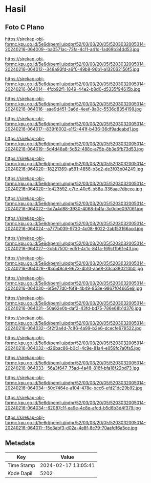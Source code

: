 # Hasil

## Foto C Plano

https://sirekap-obj-formc.kpu.go.id/5e6d/pemilu/pdpr/52/03/03/20/05/5203032005014-20240216-064009--ba0571ac-73fa-4c11-a41d-1ad68b34dd53.jpg

https://sirekap-obj-formc.kpu.go.id/5e6d/pemilu/pdpr/52/03/03/20/05/5203032005014-20240216-064012--348a93fd-a6f0-49b8-96b1-a132062156f5.jpg

https://sirekap-obj-formc.kpu.go.id/5e6d/pemilu/pdpr/52/03/03/20/05/5203032005014-20240216-064014--4fcb92f1-1849-44e2-b8d0-d5335f94615b.jpg

https://sirekap-obj-formc.kpu.go.id/5e6d/pemilu/pdpr/52/03/03/20/05/5203032005014-20240216-064016--aae9d451-3a6d-4eef-8a0c-5536d8354198.jpg

https://sirekap-obj-formc.kpu.go.id/5e6d/pemilu/pdpr/52/03/03/20/05/5203032005014-20240216-064017--839f6002-e1f2-441f-b436-36df9adeabd1.jpg

https://sirekap-obj-formc.kpu.go.id/5e6d/pemilu/pdpr/52/03/03/20/05/5203032005014-20240216-064019--5d4d48a8-5d52-488c-a75b-8b3e6fb73d53.jpg

https://sirekap-obj-formc.kpu.go.id/5e6d/pemilu/pdpr/52/03/03/20/05/5203032005014-20240216-064020--18221369-a591-4858-b3e2-de3f03b04249.jpg

https://sirekap-obj-formc.kpu.go.id/5e6d/pemilu/pdpr/52/03/03/20/05/5203032005014-20240216-064020--fe423592-c7fe-40e6-b56a-336aac7dbcea.jpg

https://sirekap-obj-formc.kpu.go.id/5e6d/pemilu/pdpr/52/03/03/20/05/5203032005014-20240216-064022--5d7a4d88-3930-4068-b4fa-3c0cbe09706f.jpg

https://sirekap-obj-formc.kpu.go.id/5e6d/pemilu/pdpr/52/03/03/20/05/5203032005014-20240216-064024--a777b039-9730-4c08-8022-2ab153166acd.jpg

https://sirekap-obj-formc.kpu.go.id/5e6d/pemilu/pdpr/52/03/03/20/05/5203032005014-20240216-064027--3c5b7500-ed51-4c1c-841a-f69cf1b61e43.jpg

https://sirekap-obj-formc.kpu.go.id/5e6d/pemilu/pdpr/52/03/03/20/05/5203032005014-20240216-064029--1ba549c6-9673-4b10-aae8-33ca380210b0.jpg

https://sirekap-obj-formc.kpu.go.id/5e6d/pemilu/pdpr/52/03/03/20/05/5203032005014-20240216-064030--6f5e77d0-f6f8-4b49-853e-9867f04665e9.jpg

https://sirekap-obj-formc.kpu.go.id/5e6d/pemilu/pdpr/52/03/03/20/05/5203032005014-20240216-064031--50a62e0b-daf3-43fd-bd75-786e68b1d376.jpg

https://sirekap-obj-formc.kpu.go.id/5e6d/pemilu/pdpr/52/03/03/20/05/5203032005014-20240216-064032--5f2f3a4d-7c86-4a99-b2e6-dcecfe679522.jpg

https://sirekap-obj-formc.kpu.go.id/5e6d/pemilu/pdpr/52/03/03/20/05/5203032005014-20240216-064032--d26bac86-b0c1-4c9e-81a4-e059fc7a0fa5.jpg

https://sirekap-obj-formc.kpu.go.id/5e6d/pemilu/pdpr/52/03/03/20/05/5203032005014-20240216-064033--56a3f647-75ad-4a48-816f-bfa18f22bd73.jpg

https://sirekap-obj-formc.kpu.go.id/5e6d/pemilu/pdpr/52/03/03/20/05/5203032005014-20240216-064034--50c7464e-a104-478e-bcc6-efd21dc29b92.jpg

https://sirekap-obj-formc.kpu.go.id/5e6d/pemilu/pdpr/52/03/03/20/05/5203032005014-20240216-064034--62087c1f-ea9e-4c8e-afcd-b5d6b3d4f379.jpg

https://sirekap-obj-formc.kpu.go.id/5e6d/pemilu/pdpr/52/03/03/20/05/5203032005014-20240216-064011--15c3abf3-d02a-4e8f-8c79-70aafdf6a5ce.jpg


## Metadata

| Key        | Value               |
| ---------- | ------------------- |
| Time Stamp | 2024-02-17 13:05:41 |
| Kode Dapil | 5202                |



